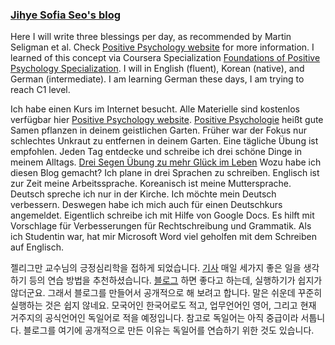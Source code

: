 ### [Jihye Sofia Seo's blog](https://jihyeseo.github.io)

Here I will write three blessings per day, as recommended by Martin Seligman et al. Check [Positive Psychology website](https://positivepsychology.com/positive-psychology-theory/) for more information. I learned of this concept via Coursera Specialization [Foundations of Positive Psychology Specialization](https://www.coursera.org/specializations/positivepsychology).
I will in English (fluent), Korean (native), and German (intermediate). I am learning German these days, I am trying to reach C1 level. 

Ich habe einen Kurs im Internet besucht. Alle Materielle sind kostenlos verfügbar hier [Positive Psychology website](https://positivepsychology.com/positive-psychology-theory/). [Positive Psychologie](https://de.wikipedia.org/wiki/Positive_Psychologie) heißt gute Samen pflanzen in deinem geistlichen Garten. Früher war der Fokus nur schlechtes Unkraut zu entfernen in deinem Garten. Eine tägliche Übung ist empfohlen. Jeden Tag entdecke und schreibe ich drei schöne Dinge in meinem Alltags. [Drei Segen Übung zu mehr Glück im Leben](https://www.xn--welt-der-spiritualitt-p2b.de/drei-segen-uebung-zu-mehr-glueck-im-leben/) Wozu habe ich diesen Blog gemacht? Ich plane in drei Sprachen zu schreiben. Englisch ist zur Zeit meine Arbeitssprache. Koreanisch ist meine Muttersprache. Deutsch spreche ich nur in der Kirche. Ich möchte mein Deutsch verbessern. Deswegen habe ich mich auch für einen Deutschkurs angemeldet. Eigentlich schreibe ich mit Hilfe von Google Docs. Es hilft mit Vorschlage für Verbesserungen für Rechtschreibung und Grammatik. Als ich Studentin war, hat mir Microsoft Word viel geholfen mit dem Schreiben auf Englisch. 

젤리그만 교수님의 긍정심리학을 접하게 되었습니다. [기사](https://www.mk.co.kr/economy/view.php?sc=50000001&year=2016&no=678236) 매일 세가지 좋은 일을 생각하기 등의 연습 방법을 추천하셨습니다. [블로그](https://m.blog.naver.com/kjrobin/221579593858) 하면 좋다고 하는데, 실행하기가 쉽지가 않더군요. 그래서 블로그를 만들어서 공개적으로 해 보려고 합니다. 말은 쉬운데 꾸준히 실행하는 것은 쉽지 않네요. 모국어인 한국어로도 적고, 업무언어인 영어, 그리고 현재 거주지의 공식언어인 독일어로 적을 예정입니다. 참고로 독일어는 아직 중급이라 서툽니다. 블로그를 여기에 공개적으로 만든 이유는 독일어를 연습하기 위한 것도 있습니다. 

